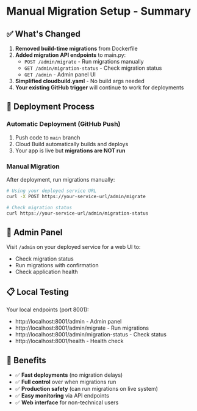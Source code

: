 # Manual Migration Setup - Summary

## ✅ What's Changed

1. **Removed build-time migrations** from Dockerfile
2. **Added migration API endpoints** to main.py:
   - `POST /admin/migrate` - Run migrations manually
   - `GET /admin/migration-status` - Check migration status
   - `GET /admin` - Admin panel UI
3. **Simplified cloudbuild.yaml** - No build args needed
4. **Your existing GitHub trigger** will continue to work for deployments

## 🚀 Deployment Process

### Automatic Deployment (GitHub Push)
1. Push code to `main` branch
2. Cloud Build automatically builds and deploys
3. Your app is live but **migrations are NOT run**

### Manual Migration
After deployment, run migrations manually:

```bash
# Using your deployed service URL
curl -X POST https://your-service-url/admin/migrate

# Check migration status
curl https://your-service-url/admin/migration-status
```

## 🔧 Admin Panel

Visit `/admin` on your deployed service for a web UI to:
- Check migration status
- Run migrations with confirmation
- Check application health

## 📋 Local Testing

Your local endpoints (port 8001):
- http://localhost:8001/admin - Admin panel
- http://localhost:8001/admin/migrate - Run migrations
- http://localhost:8001/admin/migration-status - Check status
- http://localhost:8001/health - Health check

## 🎯 Benefits

- ✅ **Fast deployments** (no migration delays)
- ✅ **Full control** over when migrations run
- ✅ **Production safety** (can run migrations on live system)
- ✅ **Easy monitoring** via API endpoints
- ✅ **Web interface** for non-technical users